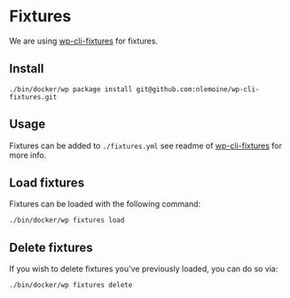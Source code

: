 # Fixtures

We are using [wp-cli-fixtures](https://github.com/nlemoine/wp-cli-fixtures) for fixtures.

## Install

`./bin/docker/wp package install git@github.com:nlemoine/wp-cli-fixtures.git`

## Usage

Fixtures can be added to `./fixtures.yml` see readme of [wp-cli-fixtures](https://github.com/nlemoine/wp-cli-fixtures) for more info.

## Load fixtures

Fixtures can be loaded with the following command:

`./bin/docker/wp fixtures load`

## Delete fixtures

If you wish to delete fixtures you've previously loaded, you can do so via:

`./bin/docker/wp fixtures delete`

